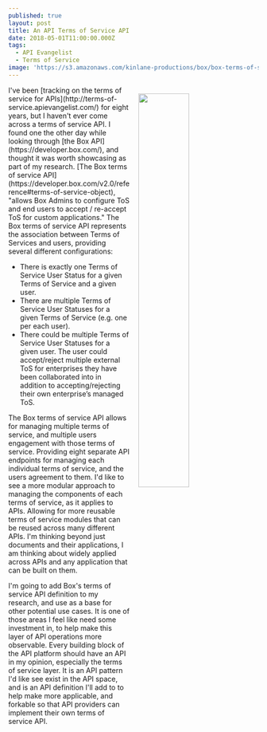 ```yaml
---
published: true
layout: post
title: An API Terms of Service API
date: 2018-05-01T11:00:00.000Z
tags:
  - API Evangelist
  - Terms of Service
image: 'https://s3.amazonaws.com/kinlane-productions/box/box-terms-of-service-api.png'
---
```

<p><img src="{{ page.image }}" width="45%" align="right" style="padding: 15px;" /></p>I've been [tracking on the terms of service for APIs](http://terms-of-service.apievangelist.com/) for eight years, but I haven't ever come across a terms of service API. I found one the other day while looking through [the Box API](https://developer.box.com/), and thought it was worth showcasing as part of my research. [The Box terms of service API](https://developer.box.com/v2.0/reference#terms-of-service-object), "allows Box Admins to configure ToS and end users to accept / re-accept ToS for custom applications." The Box terms of service API represents the association between Terms of Services and users, providing several different configurations:

- There is exactly one Terms of Service User Status for a given Terms of Service and a given user.
- There are multiple Terms of Service User Statuses for a given Terms of Service (e.g. one per each user).
- There could be multiple Terms of Service User Statuses for a given user. The user could accept/reject multiple external ToS for enterprises they have been collaborated into in addition to accepting/rejecting their own enterprise’s managed ToS.

The Box terms of service API allows for managing multiple terms of service, and multiple users  engagement with those terms of service. Providing eight separate API endpoints for managing each individual terms of service, and the users agreement to them. I'd like to see a more modular approach to managing the components of each terms of service, as it applies to APIs. Allowing for more reusable terms of service modules that can be reused across many different APIs. I'm thinking beyond just documents and their applications, I am thinking about widely applied across APIs and any application that can be built on them.

I'm going to add Box's terms of service API definition to my research, and use as a base for other potential use cases. It is one of those areas I feel like need some investment in, to help make this layer of API operations more observable. Every building block of the API platform should have an API in my opinion, especially the terms of service layer. It is an API pattern I'd like see exist in the API space, and is an API definition I'll add to to help make more applicable, and forkable so that API providers can implement their own terms of service API.
